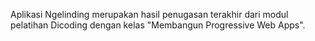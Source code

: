 Aplikasi Ngelinding merupakan hasil penugasan terakhir dari modul pelatihan Dicoding dengan kelas "Membangun Progressive Web Apps".
